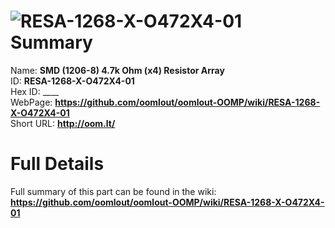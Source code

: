 
![RESA-1268-X-O472X4-01](https://github.com/oomlout/oomlout-OOMP/blob/master/parts/RESA-1268-X-O472X4-01/RESA-1268-X-O472X4-01_420.jpg)   
Summary
=================
  
Name: __SMD (1206-8) 4.7k Ohm (x4) Resistor Array__    
ID: __RESA-1268-X-O472X4-01__   
Hex ID: ____   
WebPage: __https://github.com/oomlout/oomlout-OOMP/wiki/RESA-1268-X-O472X4-01__   
Short URL: __http://oom.lt/__   

Full Details
==========================
Full summary of this part can be found in the wiki:   
__https://github.com/oomlout/oomlout-OOMP/wiki/RESA-1268-X-O472X4-01__    

